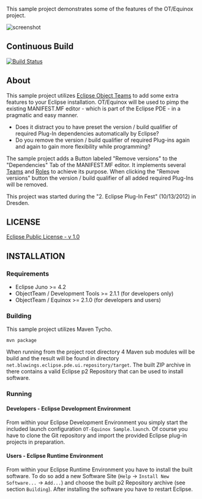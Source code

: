 This sample project demonstrates some of the features of the OT/Equinox project.

![screenshot](https://github.com/BluWings/otequinox-sample/master/screenshots/screenshot.png)

## Continuous Build

[![Build Status](https://secure.travis-ci.org/BluWings/otequinox-sample.png)](http://travis-ci.org/BluWings/otequinox-sample)

## About

This sample project utilizes [Eclipse Object Teams](http://www.eclipse.org/objectteams) to
add some extra features to your Eclipse installation. OT/Equinox will be used to pimp the
existing MANIFEST.MF editor - which is part of the Eclipse PDE - in a pragmatic and easy
manner.

* Does it distract you to have preset the version / build qualifier of required Plug-In
dependencies automatically by Eclipse?
* Do you remove the version / build qualifier of required Plug-ins again and again to gain
more flexibility while programming?

The sample project adds a Button labeled "Remove versions" to the "Dependencies" Tab of
the MANIFEST.MF editor. It implements several [Teams](http://www.objectteams.org/def/1.3/s1.html)
and [Roles](http://www.objectteams.org/def/1.3/s1.html) to achieve its purpose. When
clicking the "Remove versions" button the version / build qualifier of all added
required Plug-Ins will be removed.

This project was started during the "2. Eclipse Plug-In Fest" (10/13/2012) in Dresden.

## LICENSE

[Eclipse Public License - v 1.0](http://www.eclipse.org/legal/epl-v10.html)

## INSTALLATION

### Requirements

* Eclipse Juno >= 4.2
* ObjectTeam / Development Tools >= 2.1.1 (for developers only)
* ObjectTeam / Equinox >= 2.1.0 (for developers and users)

### Building

This sample project utilizes Maven Tycho.

    mvn package

When running from the project root directory 4 Maven sub modules will be build and the
result will be found in directory `net.bluwings.eclipse.pde.ui.repository/target`. The
built ZIP archive in there contains a valid Eclipse p2 Repository that can be used to
install software.

### Running

#### Developers - Eclipse Development Environment

From within your Eclipse Development Environment you simply start the included launch
configuration `OT-Equinox Sample.launch`. Of course you have to clone the Git repository
and import the provided Eclipse plug-in projects in preparation.

#### Users - Eclipse Runtime Environment

From within your Eclipse Runtime Environment you have to install the built software. To
do so add a new Software Site (`Help` -> `Install New Software...` -> `Add...`) and choose
the built p2 Repository archive (see section `Building`). After installing the software
you have to restart Eclipse.


